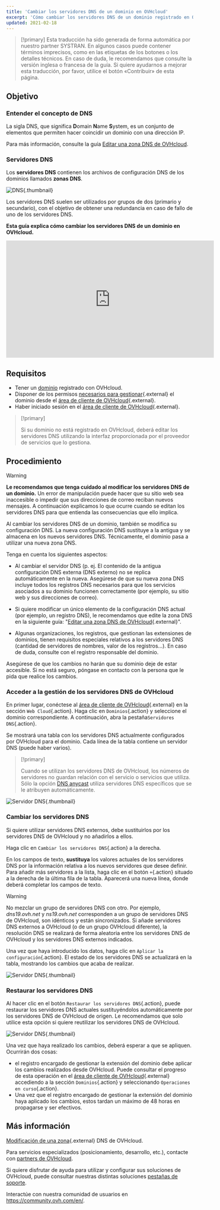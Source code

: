```yaml
---
title: 'Cambiar los servidores DNS de un dominio en OVHcloud'
excerpt: 'Cómo cambiar los servidores DNS de un dominio registrado en OVHcloud'
updated: 2021-02-18
---
```


> [!primary]
> Esta traducción ha sido generada de forma automática por nuestro partner SYSTRAN. En algunos casos puede contener términos imprecisos, como en las etiquetas de los botones o los detalles técnicos. En caso de duda, le recomendamos que consulte la versión inglesa o francesa de la guía. Si quiere ayudarnos a mejorar esta traducción, por favor, utilice el botón «Contribuir» de esta página.
> 


## Objetivo

### Entender el concepto de DNS 

La sigla DNS, que significa **D**omain **N**ame **S**ystem, es un conjunto de elementos que permiten hacer coincidir un dominio con una dirección IP.

Para más información, consulte la guía [Editar una zona DNS de OVHcloud](/pages/web_cloud/domains/dns_zone_edit#understanddns).

### Servidores DNS 

Los **servidores DNS** contienen los archivos de configuración DNS de los dominios llamados **zonas DNS**.

![DNS](images/dnsserver.png){.thumbnail}

Los servidores DNS suelen ser utilizados por grupos de dos (primario y secundario), con el objetivo de obtener una redundancia en caso de fallo de uno de los servidores DNS.

**Esta guía explica cómo cambiar los servidores DNS de un dominio en OVHcloud.**

<iframe width="560" height="315" src="https://www.youtube-nocookie.com/embed/BvrUi26ShzI" frameborder="0" allow="accelerometer; autoplay; clipboard-write; encrypted-media; gyroscope; picture-in-picture" allowfullscreen></iframe>

## Requisitos

- Tener un [dominio](https://www.ovhcloud.com/es-es/domains/) registrado con OVHcloud.
- Disponer de los permisos [necesarios para gestionar](/pages/account_and_service_management/account_information/managing_contacts){.external} el dominio desde el [área de cliente de OVHcloud](https://www.ovh.com/auth/?action=gotomanager&from=https://www.ovh.es/&ovhSubsidiary=es){.external}.
- Haber iniciado sesión en el [área de cliente de OVHcloud](https://www.ovh.com/auth/?action=gotomanager&from=https://www.ovh.es/&ovhSubsidiary=es){.external}.

> [!primary]
>
> Si su dominio no está registrado en OVHcloud, deberá editar los servidores DNS utilizando la interfaz proporcionada por el proveedor de servicios que lo gestiona.
>

## Procedimiento

> [!warning]
>
> **Le recomendamos que tenga cuidado al modificar los servidores DNS de un dominio.** Un error de manipulación puede hacer que su sitio web sea inaccesible o impedir que sus direcciones de correo reciban nuevos mensajes. A continuación explicamos lo que ocurre cuando se editan los servidores DNS para que entienda las consecuencias que ello implica.
>

Al cambiar los servidores DNS de un dominio, también se modifica su configuración DNS. La nueva configuración DNS sustituye a la antigua y se almacena en los nuevos servidores DNS. Técnicamente, el dominio pasa a utilizar una nueva zona DNS.

Tenga en cuenta los siguientes aspectos:

- Al cambiar el servidor DNS (p. ej. El contenido de la antigua configuración DNS externa (DNS externo) no se replica automáticamente en la nueva. Asegúrese de que su nueva zona DNS incluye todos los registros DNS necesarios para que los servicios asociados a su dominio funcionen correctamente (por ejemplo, su sitio web y sus direcciones de correo).

- Si quiere modificar un único elemento de la configuración DNS actual (por ejemplo, un registro DNS), le recomendamos que edite la zona DNS en la siguiente guía: "[Editar una zona DNS de OVHcloud](/pages/web_cloud/domains/dns_zone_edit){.external}".

- Algunas organizaciones, los registros, que gestionan las extensiones de dominios, tienen requisitos especiales relativos a los servidores DNS (cantidad de servidores de nombres, valor de los registros...). En caso de duda, consulte con el registro responsable del dominio.

Asegúrese de que los cambios no harán que su dominio deje de estar accesible. Si no está seguro, póngase en contacto con la persona que le pida que realice los cambios.


### Acceder a la gestión de los servidores DNS de OVHcloud

En primer lugar, conéctese al [área de cliente de OVHcloud](https://www.ovh.com/auth/?action=gotomanager&from=https://www.ovh.es/&ovhSubsidiary=es){.external} en la sección `Web Cloud`{.action}. Haga clic en `Dominios`{.action} y seleccione el dominio correspondiente. A continuación, abra la pestaña`Servidores DNS`{.action}.

Se mostrará una tabla con los servidores DNS actualmente configurados por OVHcloud para el dominio. Cada línea de la tabla contiene un servidor DNS (puede haber varios).

> [!primary]
>
> Cuando se utilizan los servidores DNS de OVHcloud, los números de servidores no guardan relación con el servicio o servicios que utiliza. Sólo la opción [DNS anycast](https://www.ovhcloud.com/es-es/domains/options/dns-anycast/) utiliza servidores DNS específicos que se le atribuyen automáticamente.

![Servidor DNS](images/edit-dns-server-ovh-step1.png){.thumbnail}

### Cambiar los servidores DNS

Si quiere utilizar servidores DNS externos, debe sustituirlos por los servidores DNS de OVHcloud y no añadirlos a ellos.

Haga clic en `Cambiar los servidores DNS`{.action} a la derecha.

En los campos de texto, **sustituya** los valores actuales de los servidores DNS por la información relativa a los nuevos servidores que desee definir. Para añadir más servidores a la lista, haga clic en el botón `+`{.action} situado a la derecha de la última fila de la tabla. Aparecerá una nueva línea, donde deberá completar los campos de texto.

> [!warning]
>
> No mezclar un grupo de servidores DNS con otro.
> Por ejemplo, *dns19.ovh.net* y *ns19.ovh.net* corresponden a un grupo de servidores DNS de OVHcloud, son idénticos y están sincronizados. Si añade servidores DNS externos a OVHcloud (o de un grupo OVHcloud diferente), la resolución DNS se realizará de forma aleatoria entre los servidores DNS de OVHcloud y los servidores DNS externos indicados.

Una vez que haya introducido los datos, haga clic en `Aplicar la configuración`{.action}. El estado de los servidores DNS se actualizará en la tabla, mostrando los cambios que acaba de realizar.

![Servidor DNS](images/edit-dns-server-ovh-step2.png){.thumbnail}

### Restaurar los servidores DNS 

Al hacer clic en el botón `Restaurar los servidores DNS`{.action}, puede restaurar los servidores DNS actuales sustituyéndolos automáticamente por los servidores DNS de OVHcloud de origen. Le recomendamos que solo utilice esta opción si quiere reutilizar los servidores DNS de OVHcloud. 

![Servidor DNS](images/edit-dns-server-ovh-step3.png){.thumbnail}

Una vez que haya realizado los cambios, deberá esperar a que se apliquen. Ocurrirán dos cosas:

- el registro encargado de gestionar la extensión del dominio debe aplicar los cambios realizados desde OVHcloud. Puede consultar el progreso de esta operación en el [área de cliente de OVHcloud](https://www.ovh.com/auth/?action=gotomanager&from=https://www.ovh.es/&ovhSubsidiary=es){.external} accediendo a la sección `Dominios`{.action} y seleccionando `Operaciones en curso`{.action}.
- Una vez que el registro encargado de gestionar la extensión del dominio haya aplicado los cambios, estos tardan un máximo de 48 horas en propagarse y ser efectivos.

## Más información

[ Modificación de una zona](/pages/web_cloud/domains/dns_zone_edit){.external} DNS de OVHcloud.

Para servicios especializados (posicionamiento, desarrollo, etc.), contacte con [partners de OVHcloud](https://partner.ovhcloud.com/es-es/directory/).

Si quiere disfrutar de ayuda para utilizar y configurar sus soluciones de OVHcloud, puede consultar nuestras distintas soluciones [pestañas de soporte](https://www.ovhcloud.com/es-es/support-levels/).

Interactúe con nuestra comunidad de usuarios en <https://community.ovh.com/en/>.